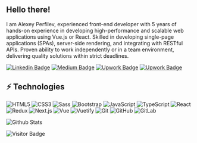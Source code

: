 ## Hello there!

I am Alexey Perfilev, experienced front-end developer with 5 years of hands-on experience in developing high-performance and scalable web applications using Vue.js or React. Skilled in developing single-page applications (SPAs), server-side rendering, and integrating with RESTful APIs. Proven ability to work independently or in a team environment, delivering quality solutions within strict deadlines.

[![Linkedin Badge](https://img.shields.io/badge/-Aleksei--Perfilev-blue?style=flat-square&logo=Linkedin&logoColor=white&link=https://www.linkedin.com/in/aleksei-perfilev-93a3a8264/)](https://www.linkedin.com/in/aleksei-perfilev-93a3a8264/)
[![Medium Badge](https://img.shields.io/badge/-@perfilyev.dev-black?style=flat-square&labelColor=000000&logo=Medium&link=https://medium.com/@perfilyev.dev/)](https://medium.com/@perfilyev.dev)
[![Upwork Badge](https://img.shields.io/badge/-Aleksei--Perfilev-black?style=flat-square&labelColor=000000&logo=upwork&link=https://www.upwork.com/freelancers/~0186ccf608c871bc3e)](https://www.upwork.com/freelancers/~0186ccf608c871bc3e)
[![Upwork Badge](https://img.shields.io/badge/-Aleksei--Perfilev-1769FF?style=flat-square&labelColor=white&logo=behance&link=https://www.behance.net/Alexey_Perfilyev)](https://www.behance.net/Alexey_Perfilyev)
## ⚡ Technologies

![HTML5](https://img.shields.io/badge/-HTML5-E34F26?style=flat-square&logo=html5&logoColor=white)
![CSS3](https://img.shields.io/badge/-CSS3-1572B6?style=flat-square&logo=css3&logoColor=white)
![Sass](https://img.shields.io/badge/-Sass-CC6699?style=flat-square&logo=sass&logoColor=white)
![Bootstrap](https://img.shields.io/badge/-Bootstrap-563D7C?style=flat-square&logo=bootstrap&logoColor=white)
![JavaScript](https://img.shields.io/badge/-JavaScript-black?style=flat-square&logo=javascript)
![TypeScript](https://img.shields.io/badge/-TypeScript-007ACC?style=flat-square&logo=typescript&logoColor=white)
![React](https://img.shields.io/badge/-React-61DAFB?style=flat-square&logo=react&logoColor=white)
![Redux](https://img.shields.io/badge/-Redux-764ABC?style=flat-square&logo=redux&logoColor=white)
![Next.js](https://img.shields.io/badge/-Next-black?style=flat-square&logo=nextdotjs&logoColor=white)
![Vue](https://img.shields.io/badge/-Vue-4FC08D?style=flat-square&logo=vuedotjs&logoColor=white)
![Vuetify](https://img.shields.io/badge/-Vuetify-1867C0?style=flat-square&logo=vuetify&logoColor=white)
![Git](https://img.shields.io/badge/-Git-black?style=flat-square&logo=git)
![GitHub](https://img.shields.io/badge/-GitHub-181717?style=flat-square&logo=github)
![GitLab](https://img.shields.io/badge/-GitLab-FC6D26?style=flat-square&logo=gitlab&logoColor=white)

![Github Stats](https://github-readme-stats.vercel.app/api?username=Lexa070301)

![Visitor Badge](https://visitor-badge.laobi.icu/badge?page_id=Lexa070301.Lexa070301)
